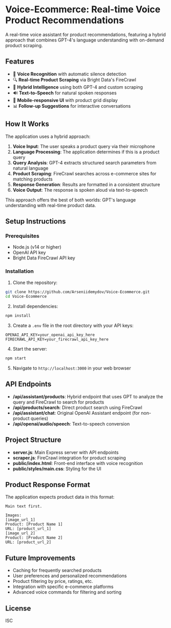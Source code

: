 # Voice-Ecommerce: Real-time Voice Product Recommendations

A real-time voice assistant for product recommendations, featuring a hybrid approach that combines GPT-4's language understanding with on-demand product scraping.

## Features

- 🎤 **Voice Recognition** with automatic silence detection
- 🔍 **Real-time Product Scraping** via Bright Data's FireCrawl
- 🧠 **Hybrid Intelligence** using both GPT-4 and custom scraping
- 🔊 **Text-to-Speech** for natural spoken responses
- 📱 **Mobile-responsive UI** with product grid display
- 📊 **Follow-up Suggestions** for interactive conversations

## How It Works

The application uses a hybrid approach:

1. **Voice Input**: The user speaks a product query via their microphone
2. **Language Processing**: The application determines if this is a product query 
3. **Query Analysis**: GPT-4 extracts structured search parameters from natural language
4. **Product Scraping**: FireCrawl searches across e-commerce sites for matching products
5. **Response Generation**: Results are formatted in a consistent structure
6. **Voice Output**: The response is spoken aloud via text-to-speech

This approach offers the best of both worlds: GPT's language understanding with real-time product data.

## Setup Instructions

### Prerequisites
- Node.js (v14 or higher)
- OpenAI API key
- Bright Data FireCrawl API key

### Installation

1. Clone the repository:
```bash
git clone https://github.com/Arseniidemydov/Voice-Ecommerce.git
cd Voice-Ecommerce
```

2. Install dependencies:
```bash
npm install
```

3. Create a `.env` file in the root directory with your API keys:
```
OPENAI_API_KEY=your_openai_api_key_here
FIRECRAWL_API_KEY=your_firecrawl_api_key_here
```

4. Start the server:
```bash
npm start
```

5. Navigate to `http://localhost:3000` in your web browser

## API Endpoints

- **/api/assistant/products**: Hybrid endpoint that uses GPT to analyze the query and FireCrawl to search for products
- **/api/products/search**: Direct product search using FireCrawl
- **/api/assistant/chat**: Original OpenAI Assistant endpoint (for non-product queries)
- **/api/openai/audio/speech**: Text-to-speech conversion

## Project Structure

- **server.js**: Main Express server with API endpoints
- **scraper.js**: FireCrawl integration for product scraping
- **public/index.html**: Front-end interface with voice recognition
- **public/styles/main.css**: Styling for the UI

## Product Response Format

The application expects product data in this format:

```
Main text first.

Images:
[image_url_1]
Product: [Product Name 1]
URL: [product_url_1]
[image_url_2]
Product: [Product Name 2]
URL: [product_url_2]
```

## Future Improvements

- Caching for frequently searched products
- User preferences and personalized recommendations
- Product filtering by price, ratings, etc.
- Integration with specific e-commerce platforms
- Advanced voice commands for filtering and sorting

## License

ISC
